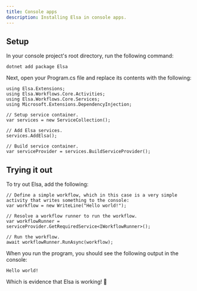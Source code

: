 ```yaml
---
title: Console apps
description: Installing Elsa in console apps.
---
```


## Setup

In your console project's root directory, run the following command:

```shell
dotnet add package Elsa
```

Next, open your Program.cs file and replace its contents with the following:

```clike
using Elsa.Extensions;
using Elsa.Workflows.Core.Activities;
using Elsa.Workflows.Core.Services;
using Microsoft.Extensions.DependencyInjection;

// Setup service container.
var services = new ServiceCollection();

// Add Elsa services.
services.AddElsa();

// Build service container.
var serviceProvider = services.BuildServiceProvider();
```

## Trying it out

To try out Elsa, add the following:

```clike
// Define a simple workflow, which in this case is a very simple activity that writes something to the console:
var workflow = new WriteLine("Hello world!");

// Resolve a workflow runner to run the workflow.
var workflowRunner = serviceProvider.GetRequiredService<IWorkflowRunner>();

// Run the workflow.
await workflowRunner.RunAsync(workflow);
```

When you run the program, you should see the following output in the console:

```shell
Hello world!
```

Which is evidence that Elsa is working! 🎉